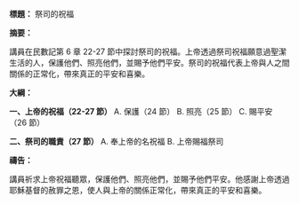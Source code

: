 **標題：** 祭司的祝福

**摘要：**

講員在民數記第 6 章 22-27 節中探討祭司的祝福。上帝透過祭司祝福願意過聖潔生活的人，保護他們、照亮他們，並賜予他們平安。祭司的祝福代表上帝與人之間關係的正常化，帶來真正的平安和喜樂。

**大綱：**

**一、上帝的祝福（22-27 節）**
    A. 保護（24 節）
    B. 照亮（25 節）
    C. 賜平安（26 節）

**二、祭司的職責（27 節）**
    A. 奉上帝的名祝福
    B. 上帝賜福祭司

**禱告：**

講員祈求上帝祝福聽眾，保護他們、照亮他們，並賜予他們平安。他感謝上帝透過耶穌基督的赦罪之恩，使人與上帝的關係正常化，帶來真正的平安和喜樂。